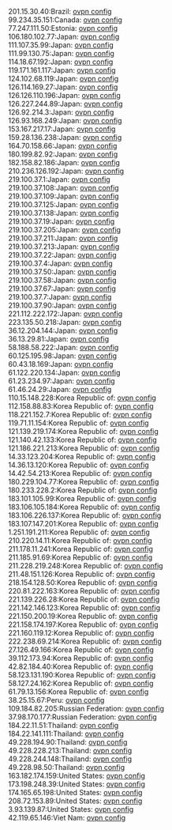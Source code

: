 201.15.30.40:Brazil: [ovpn config](vpn/201_15_30_40.ovpn)  
99.234.35.151:Canada: [ovpn config](vpn/99_234_35_151.ovpn)  
77.247.111.50:Estonia: [ovpn config](vpn/77_247_111_50.ovpn)  
106.180.102.77:Japan: [ovpn config](vpn/106_180_102_77.ovpn)  
111.107.35.99:Japan: [ovpn config](vpn/111_107_35_99.ovpn)  
111.99.130.75:Japan: [ovpn config](vpn/111_99_130_75.ovpn)  
114.18.67.192:Japan: [ovpn config](vpn/114_18_67_192.ovpn)  
119.171.161.117:Japan: [ovpn config](vpn/119_171_161_117.ovpn)  
124.102.68.119:Japan: [ovpn config](vpn/124_102_68_119.ovpn)  
126.114.169.27:Japan: [ovpn config](vpn/126_114_169_27.ovpn)  
126.126.110.196:Japan: [ovpn config](vpn/126_126_110_196.ovpn)  
126.227.244.89:Japan: [ovpn config](vpn/126_227_244_89.ovpn)  
126.92.214.3:Japan: [ovpn config](vpn/126_92_214_3.ovpn)  
126.93.168.249:Japan: [ovpn config](vpn/126_93_168_249.ovpn)  
153.167.217.17:Japan: [ovpn config](vpn/153_167_217_17.ovpn)  
159.28.136.238:Japan: [ovpn config](vpn/159_28_136_238.ovpn)  
164.70.158.66:Japan: [ovpn config](vpn/164_70_158_66.ovpn)  
180.199.82.92:Japan: [ovpn config](vpn/180_199_82_92.ovpn)  
182.158.82.186:Japan: [ovpn config](vpn/182_158_82_186.ovpn)  
210.236.126.192:Japan: [ovpn config](vpn/210_236_126_192.ovpn)  
219.100.37.1:Japan: [ovpn config](vpn/219_100_37_1.ovpn)  
219.100.37.108:Japan: [ovpn config](vpn/219_100_37_108.ovpn)  
219.100.37.109:Japan: [ovpn config](vpn/219_100_37_109.ovpn)  
219.100.37.125:Japan: [ovpn config](vpn/219_100_37_125.ovpn)  
219.100.37.138:Japan: [ovpn config](vpn/219_100_37_138.ovpn)  
219.100.37.19:Japan: [ovpn config](vpn/219_100_37_19.ovpn)  
219.100.37.205:Japan: [ovpn config](vpn/219_100_37_205.ovpn)  
219.100.37.211:Japan: [ovpn config](vpn/219_100_37_211.ovpn)  
219.100.37.213:Japan: [ovpn config](vpn/219_100_37_213.ovpn)  
219.100.37.22:Japan: [ovpn config](vpn/219_100_37_22.ovpn)  
219.100.37.4:Japan: [ovpn config](vpn/219_100_37_4.ovpn)  
219.100.37.50:Japan: [ovpn config](vpn/219_100_37_50.ovpn)  
219.100.37.58:Japan: [ovpn config](vpn/219_100_37_58.ovpn)  
219.100.37.67:Japan: [ovpn config](vpn/219_100_37_67.ovpn)  
219.100.37.7:Japan: [ovpn config](vpn/219_100_37_7.ovpn)  
219.100.37.90:Japan: [ovpn config](vpn/219_100_37_90.ovpn)  
221.112.222.172:Japan: [ovpn config](vpn/221_112_222_172.ovpn)  
223.135.50.218:Japan: [ovpn config](vpn/223_135_50_218.ovpn)  
36.12.204.144:Japan: [ovpn config](vpn/36_12_204_144.ovpn)  
36.13.29.81:Japan: [ovpn config](vpn/36_13_29_81.ovpn)  
58.188.58.222:Japan: [ovpn config](vpn/58_188_58_222.ovpn)  
60.125.195.98:Japan: [ovpn config](vpn/60_125_195_98.ovpn)  
60.43.18.169:Japan: [ovpn config](vpn/60_43_18_169.ovpn)  
61.122.220.134:Japan: [ovpn config](vpn/61_122_220_134.ovpn)  
61.23.234.97:Japan: [ovpn config](vpn/61_23_234_97.ovpn)  
61.46.24.29:Japan: [ovpn config](vpn/61_46_24_29.ovpn)  
110.15.148.228:Korea Republic of: [ovpn config](vpn/110_15_148_228.ovpn)  
112.158.88.83:Korea Republic of: [ovpn config](vpn/112_158_88_83.ovpn)  
118.221.152.7:Korea Republic of: [ovpn config](vpn/118_221_152_7.ovpn)  
119.71.11.154:Korea Republic of: [ovpn config](vpn/119_71_11_154.ovpn)  
121.139.219.174:Korea Republic of: [ovpn config](vpn/121_139_219_174.ovpn)  
121.140.42.133:Korea Republic of: [ovpn config](vpn/121_140_42_133.ovpn)  
121.186.221.213:Korea Republic of: [ovpn config](vpn/121_186_221_213.ovpn)  
14.33.123.204:Korea Republic of: [ovpn config](vpn/14_33_123_204.ovpn)  
14.36.13.120:Korea Republic of: [ovpn config](vpn/14_36_13_120.ovpn)  
14.42.54.213:Korea Republic of: [ovpn config](vpn/14_42_54_213.ovpn)  
180.229.104.77:Korea Republic of: [ovpn config](vpn/180_229_104_77.ovpn)  
180.233.228.2:Korea Republic of: [ovpn config](vpn/180_233_228_2.ovpn)  
183.101.105.99:Korea Republic of: [ovpn config](vpn/183_101_105_99.ovpn)  
183.106.105.184:Korea Republic of: [ovpn config](vpn/183_106_105_184.ovpn)  
183.106.226.137:Korea Republic of: [ovpn config](vpn/183_106_226_137.ovpn)  
183.107.147.201:Korea Republic of: [ovpn config](vpn/183_107_147_201.ovpn)  
1.251.191.211:Korea Republic of: [ovpn config](vpn/1_251_191_211.ovpn)  
210.220.14.11:Korea Republic of: [ovpn config](vpn/210_220_14_11.ovpn)  
211.178.11.241:Korea Republic of: [ovpn config](vpn/211_178_11_241.ovpn)  
211.185.91.69:Korea Republic of: [ovpn config](vpn/211_185_91_69.ovpn)  
211.228.219.248:Korea Republic of: [ovpn config](vpn/211_228_219_248.ovpn)  
211.48.151.126:Korea Republic of: [ovpn config](vpn/211_48_151_126.ovpn)  
218.154.128.50:Korea Republic of: [ovpn config](vpn/218_154_128_50.ovpn)  
220.81.222.163:Korea Republic of: [ovpn config](vpn/220_81_222_163.ovpn)  
221.139.226.28:Korea Republic of: [ovpn config](vpn/221_139_226_28.ovpn)  
221.142.146.123:Korea Republic of: [ovpn config](vpn/221_142_146_123.ovpn)  
221.150.200.19:Korea Republic of: [ovpn config](vpn/221_150_200_19.ovpn)  
221.158.174.197:Korea Republic of: [ovpn config](vpn/221_158_174_197.ovpn)  
221.160.119.12:Korea Republic of: [ovpn config](vpn/221_160_119_12.ovpn)  
222.238.69.214:Korea Republic of: [ovpn config](vpn/222_238_69_214.ovpn)  
27.126.49.166:Korea Republic of: [ovpn config](vpn/27_126_49_166.ovpn)  
39.112.173.94:Korea Republic of: [ovpn config](vpn/39_112_173_94.ovpn)  
42.82.184.40:Korea Republic of: [ovpn config](vpn/42_82_184_40.ovpn)  
58.123.131.190:Korea Republic of: [ovpn config](vpn/58_123_131_190.ovpn)  
58.127.24.162:Korea Republic of: [ovpn config](vpn/58_127_24_162.ovpn)  
61.79.13.156:Korea Republic of: [ovpn config](vpn/61_79_13_156.ovpn)  
38.25.15.67:Peru: [ovpn config](vpn/38_25_15_67.ovpn)  
109.184.82.205:Russian Federation: [ovpn config](vpn/109_184_82_205.ovpn)  
37.98.170.177:Russian Federation: [ovpn config](vpn/37_98_170_177.ovpn)  
184.22.11.51:Thailand: [ovpn config](vpn/184_22_11_51.ovpn)  
184.22.141.111:Thailand: [ovpn config](vpn/184_22_141_111.ovpn)  
49.228.194.90:Thailand: [ovpn config](vpn/49_228_194_90.ovpn)  
49.228.228.213:Thailand: [ovpn config](vpn/49_228_228_213.ovpn)  
49.228.244.148:Thailand: [ovpn config](vpn/49_228_244_148.ovpn)  
49.228.98.50:Thailand: [ovpn config](vpn/49_228_98_50.ovpn)  
163.182.174.159:United States: [ovpn config](vpn/163_182_174_159.ovpn)  
173.198.248.39:United States: [ovpn config](vpn/173_198_248_39.ovpn)  
174.165.65.198:United States: [ovpn config](vpn/174_165_65_198.ovpn)  
208.72.153.89:United States: [ovpn config](vpn/208_72_153_89.ovpn)  
3.93.139.87:United States: [ovpn config](vpn/3_93_139_87.ovpn)  
42.119.65.146:Viet Nam: [ovpn config](vpn/42_119_65_146.ovpn)  
